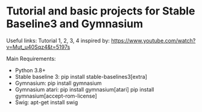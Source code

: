 # Tutorial and basic projects for Stable Baseline3 and Gymnasium

Useful links:
Tutorial 1, 2, 3, 4 inspired by:
https://www.youtube.com/watch?v=Mut_u40Sqz4&t=5197s 

Main Requirements:
- Python 3.8+
- Stable baseline 3:
    pip install stable-baselines3[extra]
- Gymnasium: 
    pip install gymnasium
- Gymnasium atari:
     pip install gymnasium[atari]
     pip install gymnasium[accept-rom-license]
- Swig:
     apt-get install swig

